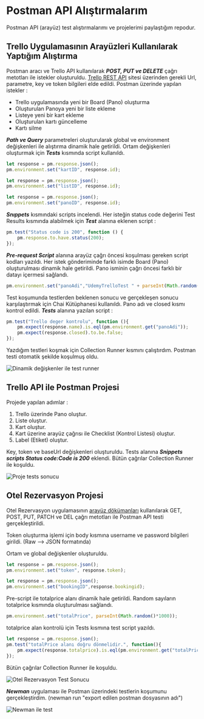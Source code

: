 # Postman API Alıştırmalarım
 Postman API (arayüz) test alıştırmalarımı ve projelerimi paylaştığım repodur.

## Trello Uygulamasının Arayüzleri Kullanılarak Yaptığım Alıştırma
Postman aracı ve Trello API kullanılarak ***POST, PUT ve DELETE*** çağrı metotları ile istekler oluşturuldu. [Trello REST API](https://developer.atlassian.com/cloud/trello/rest/api-group-actions/) sitesi üzerinden gerekli Url, parametre, key ve token bilgileri elde edildi. Postman üzerinde yapılan istekler :
- Trello uygulamasında yeni bir Board (Pano) oluşturma
- Oluşturulan Panoya yeni bir liste ekleme
- Listeye yeni bir kart ekleme
- Oluşturulan kartı güncelleme
- Kartı silme 

***Path ve Query*** parametreleri oluşturularak global ve environment değişkenleri ile alıştırma dinamik hale getirildi. Ortam değişkenleri oluşturmak için ***Tests*** kısmında script kullanıldı.
```Javascript
let response = pm.response.json();
pm.environment.set("kartID", response.id);
```

```Javascript
let response = pm.response.json();
pm.environment.set("listID", response.id);
```

```Javascript
let response = pm.response.json();
pm.environment.set("panoID", response.id);
```

***Snıppets*** kısmındaki scripts incelendi. Her isteğin status code değerini Test Results kısmında alabilmek için ***Test*** alanına eklenen script :
```Javascript
pm.test("Status code is 200", function () {
    pm.response.to.have.status(200);
});
```

***Pre-request Script*** alanına arayüz çağrı öncesi koşulması gereken script kodları yazıldı. Her istek gönderiminde farklı isimde Board (Pano) oluşturulması dinamik hale getirildi. Pano isminin çağrı öncesi farklı bir datayı içermesi sağlandı.
```Javascript
pm.environment.set("panoAdi","UdemyTrelloTest " + parseInt(Math.random()*1000));
```

Test koşumunda testlerden beklenen sonucu ve gerçekleşen sonucu karşılaştırmak için Chai Kütüphanesi kullanıldı. Pano adı ve closed kısmı kontrol edildi. ***Tests*** alanına yazılan script :
```Javascript
pm.test("Trello deger kontrolu", function (){
    pm.expect(response.name).is.eql(pm.environment.get("panoAdi"));
    pm.expect(response.closed).to.be.false;
});
```
Yazdığım testleri koşmak için Collection Runner kısmını çalıştırdım. Postman testi otomatik şekilde koşulmuş oldu.

![Dinamik değişkenler ile test runner](https://user-images.githubusercontent.com/42176018/161377120-de4524a2-0ef8-4d66-b046-b1cdd3ad8e3b.png)

## Trello API ile Postman Projesi
Projede yapılan adımlar :
1. Trello üzerinde Pano oluştur.
2. Liste oluştur.
3. Kart oluştur.
4. Kart üzerine arayüz çağrısı ile Checklist (Kontrol Listesi) oluştur.
5. Label (Etiket) oluştur.

Key, token ve baseUrl değişkenleri oluşturuldu. Tests alanına ***Snippets scripts Status code:Code is 200*** eklendi. Bütün çağrılar Collection Runner ile koşuldu.

![Proje tests sonucu](https://user-images.githubusercontent.com/42176018/161377453-c3f27e37-25d9-49e8-8356-10bc865d900d.png)

## Otel Rezervasyon Projesi
Otel Rezervasyon uygulamasının [arayüz dökümanları](http://restful-booker.herokuapp.com/apidoc/index.html) kullanılarak GET, POST, PUT, PATCH ve DEL çağrı metotları ile Postman API testi gerçekleştirildi. 

Token oluşturma işlemi için body kısmına username ve password bilgileri girildi. (Raw --> JSON formatında)

Ortam ve global değişkenler oluşturuldu.
```Javascript
let response = pm.response.json();
pm.environment.set("token", response.token);
```
```Javascript
let response = pm.response.json();
pm.environment.set("bookingID",response.bookingid);
```
Pre-script ile totalprice alanı dinamik hale getirildi. Random sayıların totalprice kısmında oluşturulması sağlandı.
```Javascript
pm.environment.set("totalPrice", parseInt(Math.random()*1000));
```
totalprice alan kontrolü için Tests kısmına test script yazıldı.
```Javascript
let response = pm.response.json();
pm.test("totalPrice alanı doğru dönmelidir.", function(){
    pm.expect(response.totalprice).is.eql(pm.environment.get("totalPrice"));
});
```
Bütün çağrılar Collection Runner ile koşuldu.

![Otel Rezervasyon Test Sonucu](https://user-images.githubusercontent.com/42176018/161387888-10222234-dfb3-4461-a5c4-4d219a2c008b.png)

***Newman*** uygulaması ile Postman üzerindeki testlerin koşumunu gerçekleştirdim. (newman run "export edilen postman dosyasının adı")

![Newman ile test](https://user-images.githubusercontent.com/42176018/161394667-6be9b091-dfcb-481a-9d5b-5fab2bce6d15.png)
